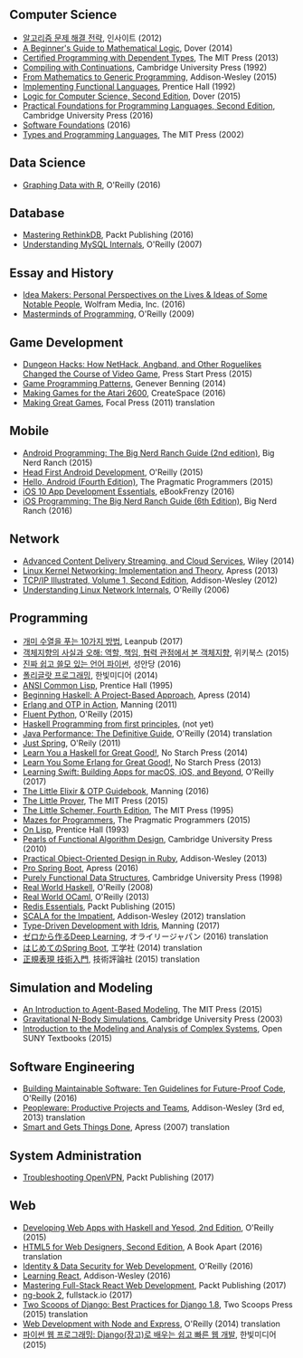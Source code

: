 ## Computer Science

* [알고리즘 문제 해결 전략](https://github.com/deliberate-practice/algo), 인사이트 (2012)
* [A Beginner's Guide to Mathematical Logic](beginners_guide_to_mathematical_logic.md), Dover (2014)
* [Certified Programming with Dependent Types](certified_programming_with_dependent_types.md), The MIT Press (2013)
* [Compiling with Continuations](compiling_with_continuations.md), Cambridge University Press (1992)
* [From Mathematics to Generic Programming](from_mathematics_to_generic_programming.md), Addison-Wesley (2015)
* [Implementing Functional Languages](implementing_functional_languages.md), Prentice Hall (1992)
* [Logic for Computer Science, Second Edition](logic_for_computer_science_2nd.md), Dover (2015)
* [Practical Foundations for Programming Languages, Second Edition](practical_foundations_for_programming_languages_2nd.md), Cambridge University Press (2016)
* [Software Foundations](software_foundations.md) (2016)
* [Types and Programming Languages](types_and_programming_languages.md), The MIT Press (2002)

## Data Science

* [Graphing Data with R](graphing_data_with_r.md), O'Reilly (2016)

## Database

* [Mastering RethinkDB](mastering_rethinkdb.md), Packt Publishing (2016)
* [Understanding MySQL Internals](understanding_mysql_internals.md), O'Reilly (2007)

## Essay and History

* [Idea Makers: Personal Perspectives on the Lives & Ideas of Some Notable People](idea_makers.md), Wolfram Media, Inc. (2016)
* [Masterminds of Programming](masterminds_of_programming.md), O'Reilly (2009)

## Game Development

* [Dungeon Hacks: How NetHack, Angband, and Other Roguelikes Changed the Course of Video Game](dungeon_hacks.md), Press Start Press (2015)
* [Game Programming Patterns](game_programming_patterns.md), Genever Benning (2014)
* [Making Games for the Atari 2600](making_games_for_the_atari_2600.md), CreateSpace (2016)
* [Making Great Games](making_great_games.md), Focal Press (2011) translation

## Mobile

* [Android Programming: The Big Nerd Ranch Guide (2nd edition)](android_programming_big_nerd_ranch_2nd.md), Big Nerd Ranch (2015)
* [Head First Android Development](head_first_android_development.md), O'Reilly (2015)
* [Hello, Android (Fourth Edition)](hello_android_4th.md), The Pragmatic Programmers (2015)
* [iOS 10 App Development Essentials](ios_10_app_development_essentials.md), eBookFrenzy (2016)
* [iOS Programming: The Big Nerd Ranch Guide (6th Edition)](ios_programming_the_big_nerd_ranch_guide_6th.md), Big Nerd Ranch (2016)

## Network

* [Advanced Content Delivery Streaming, and Cloud Services](advanced_content_delivery_streaming.md), Wiley (2014)
* [Linux Kernel Networking: Implementation and Theory](linux_kernel_networking.md), Apress (2013)
* [TCP/IP Illustrated, Volume 1, Second Edition](tcp_ip_illustrated_vol1_2nd.md), Addison-Wesley (2012)
* [Understanding Linux Network Internals](understanding_linux_network_internals.md), O'Reilly (2006)

## Programming

* [개미 수열을 푸는 10가지 방법](look_and_say_sequence_in_10_ways.md), Leanpub (2017)
* [객체지향의 사실과 오해: 역할, 책임, 협력 관점에서 본 객체지향](essence_of_object_orientation.md), 위키북스 (2015)
* [진짜 쉽고 쓸모 있는 언어 파이썬](really_easy_and_useful_language_python.md), 성안당 (2016)
* [폴리글랏 프로그래밍](polyglot_programming.md), 한빛미디어 (2014)
* [ANSI Common Lisp](ansi_common_lisp.md), Prentice Hall (1995)
* [Beginning Haskell: A Project-Based Approach](beginning_haskell_a_project_based_approach.md), Apress (2014)
* [Erlang and OTP in Action](erlang_and_otp_in_action.md), Manning (2011) 
* [Fluent Python](fluent_python.md), O'Reilly (2015)
* [Haskell Programming from first principles](haskell_programming_from_first_principles.md), (not yet)
* [Java Performance: The Definitive Guide](java_performance_the_definitive_guide.md), O'Reilly (2014) translation
* [Just Spring](just_spring.md), O'Reily (2011)
* [Learn You a Haskell for Great Good!](learn_you_a_haskell_for_great_good.md), No Starch Press (2014)
* [Learn You Some Erlang for Great Good!](learn_you_some_erlang_for_great_good.md), No Starch Press (2013)
* [Learning Swift: Building Apps for macOS, iOS, and Beyond](learning_swift_2nd.md), O'Reilly (2017)
* [The Little Elixir & OTP Guidebook](little_elixir_and_otp_guidebook.md), Manning (2016)
* [The Little Prover](little_prover.md), The MIT Press (2015)
* [The Little Schemer, Fourth Edition](little_schemer_4th.md), The MIT Press (1995)
* [Mazes for Programmers](mazes_for_programmers.md), The Pragmatic Programmers (2015)
* [On Lisp](on_lisp.md), Prentice Hall (1993)
* [Pearls of Functional Algorithm Design](pearls_of_functional_algorithm_design.md), Cambridge University Press (2010)
* [Practical Object-Oriented Design in Ruby](practical_object_oriented_design_in_ruby.md), Addison-Wesley (2013)
* [Pro Spring Boot](pro_spring_boot.md), Apress (2016)
* [Purely Functional Data Structures](purely_functional_data_structures.md), Cambridge University Press (1998)
* [Real World Haskell](real_world_haskell.md), O'Reilly (2008)
* [Real World OCaml](real_world_ocaml.md), O'Reilly (2013)
* [Redis Essentials](redis_essentials.md), Packt Publishing (2015)
* [SCALA for the Impatient](scala_for_the_impatient.md), Addison-Wesley (2012) translation
* [Type-Driven Development with Idris](type_driven_development_with_idris.md), Manning (2017)
* [ゼロから作るDeep Learning](deep_learning_from_scratch.md), オライリージャパン (2016) translation
* [はじめてのSpring Boot](first_spring_boot.md), 工学社 (2014) translation
* [正規表現 技術入門](introduction_to_regular_expression.md), 技術評論社 (2015) translation

## Simulation and Modeling

* [An Introduction to Agent-Based Modeling](introduction_to_agent_based_modeling.md), The MIT Press (2015)
* [Gravitational N-Body Simulations](gravitational_n_body_simulations.md), Cambridge University Press (2003)
* [Introduction to the Modeling and Analysis of Complex Systems](introduction_to_the_modeling_and_analysis_of_complex_systems.md), Open SUNY Textbooks (2015)

## Software Engineering

* [Building Maintainable Software: Ten Guidelines for Future-Proof Code](https://github.com/deliberate-practice/agile), O'Reilly (2016)
* [Peopleware: Productive Projects and Teams](https://github.com/deliberate-practice/agile), Addison-Wesley (3rd ed, 2013) translation
* [Smart and Gets Things Done](smart_and_gets_things_done.md), Apress (2007) translation

## System Administration

* [Troubleshooting OpenVPN](troubleshooting_openvpn.md), Packt Publishing (2017)

## Web

* [Developing Web Apps with Haskell and Yesod, 2nd Edition](developing_web_apps_with_haskell_and_yesod_2nd.md), O'Reilly (2015)
* [HTML5 for Web Designers, Second Edition](html5_for_web_designers_2nd.md), A Book Apart (2016) translation
* [Identity & Data Security for Web Development](identity_and_data_security_for_web_development.md), O'Reilly (2016)
* [Learning React](learning_react_aw.md), Addison-Wesley (2016)
* [Mastering Full-Stack React Web Development](mastering_fullstack_react_web_development.md), Packt Publishing (2017)
* [ng-book 2](ng_book_2.md), fullstack.io (2017)
* [Two Scoops of Django: Best Practices for Django 1.8](two_scoops_of_django_1.8.md), Two Scoops Press (2015) translation
* [Web Development with Node and Express](web_development_with_node_and_express.md), O'Reilly (2014) translation
* [파이썬 웹 프로그래밍: Django(장고)로 배우는 쉽고 빠른 웹 개발](python_web_programming_django.md), 한빛미디어 (2015)

